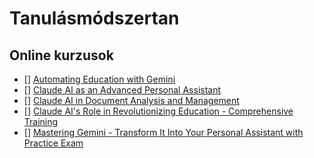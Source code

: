 # Tanulásmódszertan

## Online kurzusok

- [] [Automating Education with Gemini](https://training.mammothinteractive.com/courses/enrolled/2530698)
- [] [Claude AI as an Advanced Personal Assistant](https://training.mammothinteractive.com/courses/enrolled/2530688)
- [] [Claude AI in Document Analysis and Management](https://training.mammothinteractive.com/courses/enrolled/2530687)
- [] [Claude AI's Role in Revolutionizing Education - Comprehensive Training](https://training.mammothinteractive.com/courses/enrolled/2529051)
- [] [Mastering Gemini - Transform It Into Your Personal Assistant with Practice Exam](https://training.mammothinteractive.com/courses/enrolled/2526659)